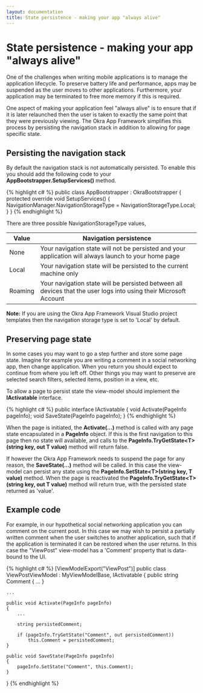 ```yaml
---
layout: documentation
title: State persistence - making your app "always alive"
---
```


State persistence - making your app "always alive"
==================================================

One of the challenges when writing mobile applications is to manage the application lifecycle. To
preserve battery life and performance, apps may be suspended as the user moves to other applications.
Furthermore, your application may be terminated to free more memory if this is required.

One aspect of making your application feel "always alive" is to ensure that if it is later
relaunched then the user is taken to exactly the same point that they were previously viewing. The Okra
App Framework simplifies this process by persisting the navigation stack in addition to allowing for page
specific state.

Persisting the navigation stack
-------------------------------

By default the navigation stack is not automatically persisted. To enable this you should add the
following code to your **AppBootstrapper.SetupServices()** method.

{% highlight c# %}
public class AppBootstrapper : OkraBootstrapper
{
    protected override void SetupServices()
    {
        NavigationManager.NavigationStorageType = NavigationStorageType.Local;
    }
}
{% endhighlight %}

There are three possible NavigationStorageType values,

<table class="table ">
	<thead>
		<tr><th>Value</th><th>Navigation persistence</th></tr>
	</thead>
	<tbody>
		<tr><td>None</td><td>Your navigation state will not be persisted and your application will always launch to your home page</td></tr>
		<tr><td>Local</td><td>Your navigation state will be persisted to the current machine only</td></tr>
		<tr><td>Roaming</td><td>Your navigation state will be persisted between all devices that the user logs into using their Microsoft Account</td></tr>
	</tbody>
</table>

<div class="alert alert-info">
	<b>Note:</b> If you are using the Okra App Framework Visual Studio project templates then the navigation
	storage type is set to 'Local' by default.
</div>

Preserving page state
---------------------
In some cases you may want to go a step further and store some page state. Imagine for example you are writing
a comment in a social networking app, then change application. When you return you should expect
to continue from where you left off. Other things you may want to preserve are selected search
filters, selected items, position in a view, etc.

To allow a page to persist state the view-model should implement the **IActivatable** interface.

{% highlight c# %}
public interface IActivatable 
{ 
    void Activate(PageInfo pageInfo); 
    void SaveState(PageInfo pageInfo); 
}
{% endhighlight %}

When the page is initiated, the **Activate(...)** method is called with any page state encapsulated in a
**PageInfo** object. If this is the first navigation to this page then no state will available, and calls to
the **PageInfo.TryGetState&lt;T&gt;(string key, out T value)** method will return false.

If however the Okra App Framework needs to suspend the page for any reason, the **SaveState(...)** method
will be called. In this case the view-model can persist any state using the
**PageInfo.SetState&lt;T&gt;(string key, T value)** method. When the page is reactivated the
**PageInfo.TryGetState&lt;T&gt;(string key, out T value)** method will return true, with the persisted state
returned as 'value'.

Example code
------------

For example, in our hypothetical social networking application you can comment on the current post.
In this case we may wish to persist a partially written comment when the user switches to another application,
such that if the application is terminated it can be restored when the user returns. In this case the "ViewPost"
view-model has a 'Comment' property that is data-bound to the UI.

{% highlight c# %}
[ViewModelExport("ViewPost")]
public class ViewPostViewModel : MyViewModelBase, IActivatable
{
    public string Comment { ... }

    ...
 
    public void Activate(PageInfo pageInfo)
    {
        ...

        string persistedComment;

        if (pageInfo.TryGetState("Comment", out persistedComment))
            this.Comment = persistedComment;
    }
 
    public void SaveState(PageInfo pageInfo)
    {
        pageInfo.SetState("Comment", this.Comment);
    }
}
{% endhighlight %}